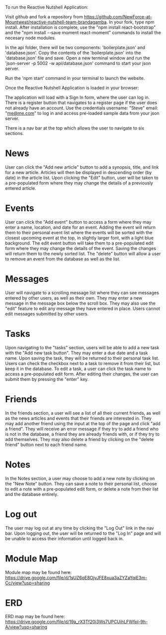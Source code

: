 To run the Reactive Nutshell Application:

Visit github and fork a repository from https://github.com/NewForce-at-Mountwest/reactive-nutshell-team-brandagamba.
In your fork, type npm install. After installation is complete, use the "npm install react-bootstrap" and the "npm install --save moment react-moment" commands to install the necesary node modules.

In the api folder, there will be two components: 'boilerplate.json' and 'database.json'. Copy the contents of the 'boilerplate.json' into the 'database.json' file and save. Open a new terminal window and run the 'json-server -p 5002 -w api/database.json' command to start your json server.

Run the 'npm start' command in your terminal to launch the website.

Once the Reactive Nutshell Application is loaded in your browser:

The application will load with a Sign In form, where the user can log in. There is a register button that navigates to a register page if the user does not already have an account. Use the credentials username: "Steve" email: "me@me.com" to log in and access pre-loaded sample data from your json server.

There is a nav bar at the top which allows the user to navigate to six sections.

# News

User can click the "Add new article" button to add a synopsis, title, and link for a new article. Articles will then be displayed in descending order (by date) in the article list. Upon clicking the "Edit" button, user will be taken to a pre-populated form where they may change the details of a previously entered article.

# Events

User can click the "Add event" button to access a form where they may enter a name, location, and date for an event. Adding the event will return them to their personal event list where the events will be sorted with the closest upcoming event at the top, in slightly larger font, with a light blue background. The edit event button will take them to a pre-populated edit form where they may change the details of the event. Saving the changes will return them to the newly sorted list. The "delete" button will allow a user to remove an event from the database as well as the list.

# Messages

User will navigate to a scrolling message list where they can see messages entered by other users, as well as their own. They may enter a new message in the message box below the scroll box. They may also use the "edit" feature to edit any message they have entered in place. Users cannot edit messages submitted by other users.

# Tasks

Upon navigating to the "tasks" section, users will be able to add a new task with the "Add new task button". They may enter a due date and a task name. Upon saving the task, they will be returned to their personal task list. Users can check the checkbox next to a task to remove it from their list, but keep it in the database. To edit a task, a user can click the task name to access a pre-populated edit form. After editing their changes, the user can submit them by pressing the "enter" key.

# Friends

In the friends section, a user will see a list of all their current friends, as well as the news articles and events that their friends are interested in.  They may add another friend using the input at the top of the page and click "add a friend".  They will receive an error message if they try to add a friend who is not in the database, a friend they are already friends with, or if they try to add themselves.  They may also delete a friend by clicking on the "delete friend" button next to each friend name.

# Notes

In the Notes section, a user may choose to add a new note by clicking on the "New Note" button. They can save a note to their personal list, choose to edit a note with a pre-populated edit form, or delete a note from their list and the database entirely.


# Log out
The user may log out at any time by clicking the "Log Out" link in the nav bar. Upon logging out, the user will be returned to the "Log In" page and will be unable to access their information until logged back in.


# Module Map

Module map may be found here:
https://drive.google.com/file/d/1sUZ6qE8OjvJFE8xua3aZYZaYqiE3m-Cc/view?usp=sharing

# ERD

ERD map may be found here:
https://drive.google.com/file/d/19a_rX3Tf20i3Ws7UPCUihLFWfpl-9h-A/view?usp=sharing
